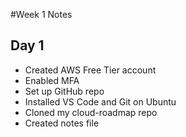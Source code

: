 #Week 1 Notes

## Day 1
- Created AWS Free Tier account
- Enabled MFA
- Set up GitHub repo
- Installed VS Code and Git on Ubuntu
- Cloned my cloud-roadmap repo
- Created notes file